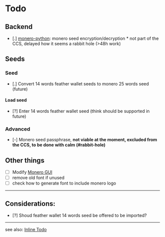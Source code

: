 # Todo
## Backend
- [.] [monero-python](https://github.com/DiosDelRayo/monero-python/Todo.md): monero seed encryption/decryption * not part of the CCS, delayed how it seems a rabbit hole (>48h work)
## Seeds
### Seed
- [.] Convert 14 words feather wallet seeds to monero 25 words seed (future)
#### Load seed
- [?] Enter 14 words feather wallet seed (think should be supported in future)
### Advanced
- [-] Monero seed passphrase, __not viable at the moment, excluded from the CCS, to be done with calm (#rabbit-hole)__
## Other things
- [ ] Modify [Monero GUI](https://github.com/DiosDelRayo/monero-gui)
- [ ] remove old font if unused
- [ ] check how to generate font to include monero logo
---
## Considerations:
- [?] Shoud feather wallet 14 words seed be offered to be imported?
---
see also: [Inline Todo](INLINE_TODO.md)
